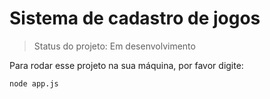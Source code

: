 # Sistema de cadastro de jogos


> Status do projeto: Em desenvolvimento

Para rodar esse projeto na sua máquina, por favor digite:

```
node app.js
```
